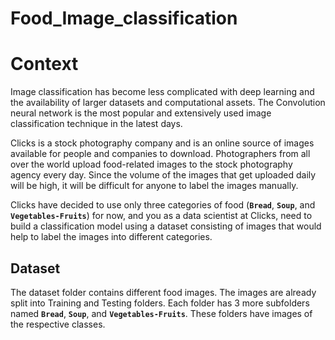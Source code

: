 # Food_Image_classification

# **Context** 
Image classification has become less complicated with deep learning and the availability of larger datasets and computational assets. The Convolution neural network is the most popular and extensively used image classification technique in the latest days.

Clicks is a stock photography company and is an online source of images available for people and companies to download. Photographers from all over the world upload food-related images to the stock photography agency every day. Since the volume of the images that get uploaded daily will be high, it will be difficult for anyone to label the images manually. 

Clicks have decided to use only three categories of food (**`Bread`**, **`Soup`**, and  **`Vegetables-Fruits`**) for now, and you as a data scientist at Clicks, need to build a classification model using a dataset consisting of images that would help to label the images into different categories. 


## **Dataset**

The dataset folder contains different food images. The images are already split into Training and Testing folders.
Each folder has 3 more subfolders named **`Bread`**, **`Soup`**, and  **`Vegetables-Fruits`**. These folders have images of the respective classes.
